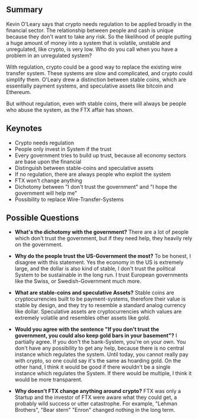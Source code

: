 ## Summary
Kevin O'Leary says that crypto needs regulation to be applied broadly in the financial sector.  The relationship between people and cash is unique because they don't want to take any risk.
So the likelihood of people putting a huge amount of money into a system that is volatile, unstable and unregulated, like crypto, is very low.
Who do you call when you have a problem in an unregulated system?

With regulation, crypto could be a good way to replace the existing wire transfer system. These systems are slow and complicated, and crypto could simplify them.
O'Leary drew a distinction between stable coins, which are essentially payment systems, and speculative assets like bitcoin and Ethereum. 

But without regulation, even with stable coins, there will always be people who abuse the system, as the FTX affair has shown.

## Keynotes
- Crypto needs regulation
- People only invest in System if the trust
- Every government tries to build up trust, because all economy sectors are base upon the financial
- Distinguish between stable-coins and speculative assets
- If no regulation, there are always people who exploit the system
- FTX won't change anything
- Dichotomy between "I don't trust the government" and "I hope the government will help me"
- Possibility to replace Wire-Transfer-Systems

## Possible Questions

- **What's the dichotomy with the government?**
	There are a lot of people which don't trust the government, but if they need help, they heavily rely on the government.

- **Why do the people trust the US-Government the most?**
	To be honest, I disagree with this statement. Yes the economy in the US is extremely large, and the dollar is also kind of stable, I don't trust the political System to be sustainable in the long run. I trust European governments like the Swiss, or Swedish-Government much more.

- **What are stable-coins and speculative Assets?**
	Stable coins are cryptocurrencies built to be payment-systems, therefore their value is stable by design, and they try to resemble a standard analog currency like dollar.
	Speculative assets are cryptocurrencies which values are extremely volatile and resembles other assets like gold.

- **Would you agree with the sentence "If you don't trust the government, you could also keep gold bars in your basement"?**
	I partially agree. If you don't the bank-System, you're on your own. You don't have any possibility to get any help, because there is no central instance which regulates the system.
	Until today, you cannot really pay with crypto, so one could say it's the same as hoarding gold.
	On the other hand, I think it would be good if there wouldn't be a single instance which regulates the System. If there would be multiple, I think it would be more transparent.

- **Why doesn't FTX change anything around crypto?**
	FTX was only a Startup and the investor of FTX were aware what they could get, a probably wild success or utter catastrophe. For example, "Lehman Brothers", "Bear stern" "Enron" changed nothing in the long term.
